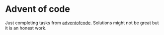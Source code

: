 # Advent of code

Just completing tasks from [adventofcode](https://adventofcode.com/). Solutions might not be great but it is an honest work. 